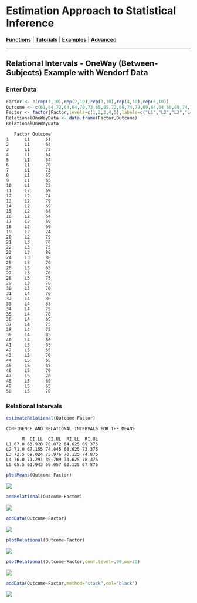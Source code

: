 # Estimation Approach to Statistical Inference

[**Functions**](../../Functions) | 
[**Tutorials**](../../Tutorials) | 
[**Examples**](../../Examples) | 
[**Advanced**](../../Advanced)

---

## Relational Intervals - OneWay (Between-Subjects) Example with Wendorf Data

### Enter Data

```r
Factor <- c(rep(1,10),rep(2,10),rep(3,10),rep(4,10),rep(5,10))
Outcome <- c(61,64,72,64,64,70,73,65,65,72,69,74,79,69,64,64,69,69,74,79,70,75,80,80,70,65,70,75,70,70,70,80,85,75,70,65,75,75,85,80,65,55,70,65,65,70,70,60,65,70)
Factor <- factor(Factor,levels=c(1,2,3,4,5),labels=c("L1","L2","L3","L4","L5"))
RelationalOneWayData <- data.frame(Factor,Outcome)
RelationalOneWayData
```
```
   Factor Outcome
1      L1      61
2      L1      64
3      L1      72
4      L1      64
5      L1      64
6      L1      70
7      L1      73
8      L1      65
9      L1      65
10     L1      72
11     L2      69
12     L2      74
13     L2      79
14     L2      69
15     L2      64
16     L2      64
17     L2      69
18     L2      69
19     L2      74
20     L2      79
21     L3      70
22     L3      75
23     L3      80
24     L3      80
25     L3      70
26     L3      65
27     L3      70
28     L3      75
29     L3      70
30     L3      70
31     L4      70
32     L4      80
33     L4      85
34     L4      75
35     L4      70
36     L4      65
37     L4      75
38     L4      75
39     L4      85
40     L4      80
41     L5      65
42     L5      55
43     L5      70
44     L5      65
45     L5      65
46     L5      70
47     L5      70
48     L5      60
49     L5      65
50     L5      70
```

### Relational Intervals

```r
estimateRelational(Outcome~Factor)
```
```
CONFIDENCE AND RELATIONAL INTERVALS FOR THE MEANS

      M  CI.LL  CI.UL  RI.LL  RI.UL
L1 67.0 63.928 70.072 64.625 69.375
L2 71.0 67.155 74.845 68.625 73.375
L3 72.5 69.024 75.976 70.125 74.875
L4 76.0 71.291 80.709 73.625 78.375
L5 65.5 61.943 69.057 63.125 67.875
```

```r
plotMeans(Outcome~Factor)
```
<kbd><img src="RelationalOneWayFigure1.jpeg"></kbd>
```r
addRelational(Outcome~Factor)
```
<kbd><img src="RelationalOneWayFigure2.jpeg"></kbd>
```r
addData(Outcome~Factor)
```
<kbd><img src="RelationalOneWayFigure3.jpeg"></kbd>
```r
plotRelational(Outcome~Factor)
```
<kbd><img src="RelationalOneWayFigure4.jpeg"></kbd>
```r
plotRelational(Outcome~Factor,conf.level=.99,mu=70)
```
<kbd><img src="RelationalOneWayFigure5.jpeg"></kbd>
```r
addData(Outcome~Factor,method="stack",col="black")
```
<kbd><img src="RelationalOneWayFigure6.jpeg"></kbd>
